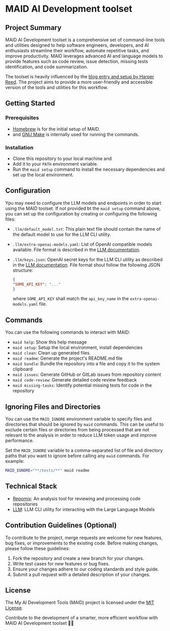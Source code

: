 # MAID AI Development toolset

## Project Summary

MAID AI Development toolset is a comprehensive set of command-line tools and utilities designed to help software engineers, developers, and AI enthusiasts streamline their workflow, automate repetitive tasks, and improve productivity. MAID leverages advanced AI and language models to provide features such as code review, issue detection, missing tests identification, and code summarization.

The toolset is heavily influenced by the [blog entry and setup by Harper Reed](https://harper.blog/2025/02/16/my-llm-codegen-workflow-atm/). The project aims to provide a more user-friendly and accessible version of the tools and utilities for this workflow.

## Getting Started

### Prerequisites

- [Homebrew](https://brew.sh) is for the initial setup of MAID.
- and [GNU Make](https://www.gnu.org/software/make/) is internally used for running the commands.

### Installation

- Clone this repository to your local machine and
- Add it to your `PATH` environment variable.
- Run the `maid setup` command to install the necessary
  dependencies and set up the local environment.

## Configuration

Ypu may need to configure the LLM models and endpoints in order to start using the MAID toolset. If not provided bt the `maid setup` command above, you can set up the configuration by creating or configuring the following files:

- `.llm/default_model.txt`: This plain text file should contain the name of the default model to use for the LLM CLI utility.
- `.llm/extra-openai-models.yaml`: List of OpenAI compatible models available. File format is described in the [LLM documentation](https://llm.datasette.io/en/stable/other-models.html#openai-compatible-models).
- `.llm/keys.json`: OpenAI secret keys for the LLM CLI utility as described in the [LLM documentation](https://llm.datasette.io/en/stable/setup.html#api-keys). File format shoul follow the following JSON structure:

    ```json
    {
    "SOME_API_KEY": "..."
    }
    ```

    where `SOME_API_KEY` shall match the `api_key_name` in the `extra-openai-models.yaml` file.

## Commands

You can use the following commands to interact with MAID:

- `maid help`: Show this help message
- `maid setup`: Setup the local environment, install dependencies
- `maid clean`: Clean up generated files.
- `maid readme`: Generate the project's README.md file
- `maid bundle`: Bundle the repository into a file and copy it to the system clipboard
- `maid issues`: Generate GitHub or GitLab issues from repository content
- `maid code-review`: Generate detailed code review feedback
- `maid missing-tasks`: Identify potential missing tests for code in the repository

## Ignoring Files and Directories

You can use the `MAID_IGNORE` environment variable to specify files and directories that should be ignored by `maid` commands. This can be useful to exclude certain files or directories from being processed that are not relevant to the analysis in order to reduce LLM token usage and improve performance.

Set the `MAID_IGNORE` variable to a comma-separated list of file and directory paths that you want to ignore before calling any `maid` commands. For example:

```sh
MAID_IGNORE="**/tests/**" maid readme
```

## Technical Stack

- [Repomix](https://repomix.com/): An analysis tool for reviewing and processing code repositories
- [LLM](https://llm.datasette.io/en/stable/): LLM CLI utility for interacting with the Large Language Models

## Contribution Guidelines (Optional)

To contribute to the project, merge requests are welcome for new features, bug fixes, or improvements to the existing code. Before making changes, please follow these guidelines:

1. Fork the repository and create a new branch for your changes.
2. Write test cases for new features or bug fixes.
3. Ensure your changes adhere to our coding standards and style guide.
4. Submit a pull request with a detailed description of your changes.

## License

The My AI Development Tools (MAID) project is licensed under the [MIT License](https://github.com/hakandilek/maid/blob/master/LICENSE).

Contribute to the development of a smarter, more efficient workflow with MAID AI Development toolset 🚀✨
